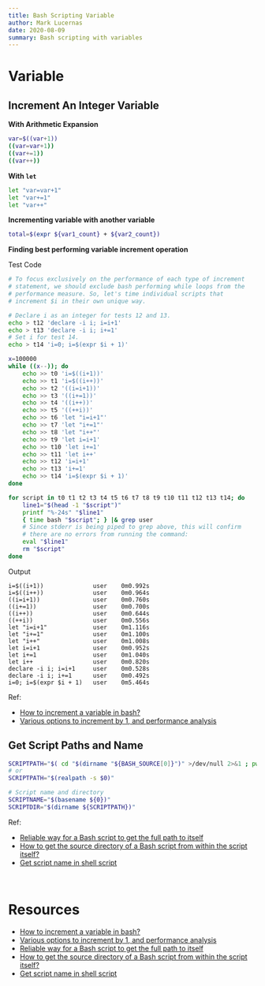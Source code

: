 ```yaml
---
title: Bash Scripting Variable
author: Mark Lucernas
date: 2020-08-09
summary: Bash scripting with variables
---
```



# Variable

## Increment An Integer Variable

**With Arithmetic Expansion**

```bash
var=$((var+1))
((var=var+1))
((var+=1))
((var++))
```

**With `let`**

```bash
let "var=var+1"
let "var+=1"
let "var++"
```

**Incrementing variable with another variable**

```bash
total=$(expr ${var1_count} + ${var2_count})
```

**Finding best performing variable increment operation**

Test Code

```bash
# To focus exclusively on the performance of each type of increment
# statement, we should exclude bash performing while loops from the
# performance measure. So, let's time individual scripts that
# increment $i in their own unique way.

# Declare i as an integer for tests 12 and 13.
echo > t12 'declare -i i; i=i+1'
echo > t13 'declare -i i; i+=1'
# Set i for test 14.
echo > t14 'i=0; i=$(expr $i + 1)'

x=100000
while ((x--)); do
    echo >> t0 'i=$((i+1))'
    echo >> t1 'i=$((i++))'
    echo >> t2 '((i=i+1))'
    echo >> t3 '((i+=1))'
    echo >> t4 '((i++))'
    echo >> t5 '((++i))'
    echo >> t6 'let "i=i+1"'
    echo >> t7 'let "i+=1"'
    echo >> t8 'let "i++"'
    echo >> t9 'let i=i+1'
    echo >> t10 'let i+=1'
    echo >> t11 'let i++'
    echo >> t12 'i=i+1'
    echo >> t13 'i+=1'
    echo >> t14 'i=$(expr $i + 1)'
done

for script in t0 t1 t2 t3 t4 t5 t6 t7 t8 t9 t10 t11 t12 t13 t14; do
    line1="$(head -1 "$script")"
    printf "%-24s" "$line1"
    { time bash "$script"; } |& grep user
    # Since stderr is being piped to grep above, this will confirm
    # there are no errors from running the command:
    eval "$line1"
    rm "$script"
done
```

Output
```
i=$((i+1))              user    0m0.992s
i=$((i++))              user    0m0.964s
((i=i+1))               user    0m0.760s
((i+=1))                user    0m0.700s
((i++))                 user    0m0.644s
((++i))                 user    0m0.556s
let "i=i+1"             user    0m1.116s
let "i+=1"              user    0m1.100s
let "i++"               user    0m1.008s
let i=i+1               user    0m0.952s
let i+=1                user    0m1.040s
let i++                 user    0m0.820s
declare -i i; i=i+1     user    0m0.528s
declare -i i; i+=1      user    0m0.492s
i=0; i=$(expr $i + 1)   user    0m5.464s
```

Ref:

  - [How to increment a variable in bash?](https://askubuntu.com/questions/385528/how-to-increment-a-variable-in-bash)
  - [Various options to increment by 1, and performance analysis](https://askubuntu.com/questions/385528/how-to-increment-a-variable-in-bash)


## Get Script Paths and Name

```bash
SCRIPTPATH="$( cd "$(dirname "${BASH_SOURCE[0]}")" >/dev/null 2>&1 ; pwd -P )"
# or
SCRIPTPATH="$(realpath -s $0)"

# Script name and directory
SCRIPTNAME="$(basename ${0})"
SCRIPTDIR="$(dirname ${SCRIPTPATH})"
```

Ref:

  - [Reliable way for a Bash script to get the full path to itself](https://stackoverflow.com/a/4774063/11850077)
  - [How to get the source directory of a Bash script from within the script itself?](https://stackoverflow.com/a/246128/11850077)
  - [Get script name in shell script](https://www.golinuxcloud.com/get-script-name-get-script-path-shell-script/)


<br>

# Resources

  - [How to increment a variable in bash?](https://askubuntu.com/questions/385528/how-to-increment-a-variable-in-bash)
  - [Various options to increment by 1, and performance analysis](https://askubuntu.com/questions/385528/how-to-increment-a-variable-in-bash)
  - [Reliable way for a Bash script to get the full path to itself](https://stackoverflow.com/a/4774063/11850077)
  - [How to get the source directory of a Bash script from within the script itself?](https://stackoverflow.com/a/246128/11850077)
  - [Get script name in shell script](https://www.golinuxcloud.com/get-script-name-get-script-path-shell-script/)

